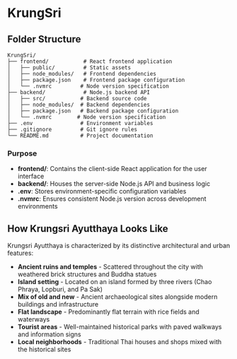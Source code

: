 # KrungSri

## Folder Structure

```
KrungSri/
├── frontend/           # React frontend application
│   ├── public/         # Static assets
│   ├── node_modules/   # Frontend dependencies
│   ├── package.json    # Frontend package configuration
│   └── .nvmrc         # Node version specification
├── backend/            # Node.js backend API
│   ├── src/           # Backend source code
│   ├── node_modules/  # Backend dependencies
│   ├── package.json   # Backend package configuration
│   └── .nvmrc        # Node version specification
├── .env               # Environment variables
├── .gitignore         # Git ignore rules
└── README.md          # Project documentation
```

### Purpose
- **frontend/**: Contains the client-side React application for the user interface
- **backend/**: Houses the server-side Node.js API and business logic
- **.env**: Stores environment-specific configuration variables
- **.nvmrc**: Ensures consistent Node.js version across development environments

## How Krungsri Ayutthaya Looks Like

Krungsri Ayutthaya is characterized by its distinctive architectural and urban features:

- **Ancient ruins and temples** - Scattered throughout the city with weathered brick structures and Buddha statues
- **Island setting** - Located on an island formed by three rivers (Chao Phraya, Lopburi, and Pa Sak)
- **Mix of old and new** - Ancient archaeological sites alongside modern buildings and infrastructure  
- **Flat landscape** - Predominantly flat terrain with rice fields and waterways
- **Tourist areas** - Well-maintained historical parks with paved walkways and information signs
- **Local neighborhoods** - Traditional Thai houses and shops mixed with the historical sites
